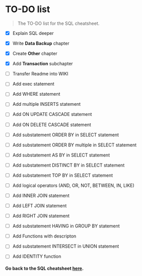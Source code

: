 # TO-DO list
> The TO-DO list for the SQL cheatsheet.

- [x] Explain SQL deeper
- [x] Write **Data Backup** chapter
- [x] Create **Other** chapter 
- [x] Add **Transaction** subchapter

- [ ] Transfer Readme into WIKI

- [ ] Add exec statement
- [ ] Add WHERE statement
- [ ] Add multiple INSERTS statement
- [ ] Add ON UPDATE CASCADE statement
- [ ] Add ON DELETE CASCADE statement
- [ ] Add substatement ORDER BY in SELECT statement
- [ ] Add substatement ORDER BY multiple in SELECT statement
- [ ] Add substatement AS BY in SELECT statement
- [ ] Add substatement DISTINCT BY in SELECT statement
- [ ] Add substatement TOP BY in SELECT statement
- [ ] Add logical operators (AND, OR, NOT, BETWEEN, IN, LIKE)
- [ ] Add INNER JOIN statement
- [ ] Add LEFT JOIN statement
- [ ] Add RIGHT JOIN statement
- [ ] Add substatement HAVING in GROUP BY statement
- [ ] Add Functions with descripton
- [ ] Add substatement INTERSECT in UNION statement
- [ ] Add IDENTITY function


#### **Go back to the SQL cheatsheet [here](README.md).**
